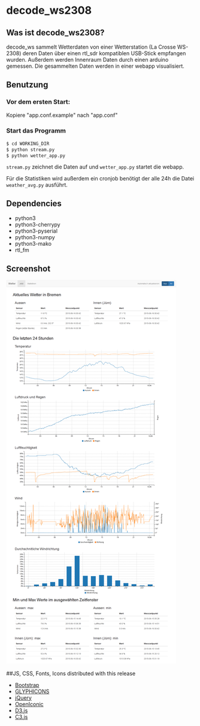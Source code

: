 # decode_ws2308
## Was ist decode_ws2308?
decode\_ws sammelt Wetterdaten von einer Wetterstation (La Crosse WS-2308) deren Daten über einen rtl\_sdr kompatiblen USB-Stick empfangen wurden.
Außerdem werden Innenraum Daten durch einen arduino gemessen.
Die gesammelten Daten werden in einer webapp visualisiert.

## Benutzung
### Vor dem ersten Start:
Kopiere "app.conf.example" nach "app.conf"
### Start das Programm

```
$ cd WORKING_DIR
$ python stream.py
$ python wetter_app.py
```

`stream.py` zeichnet die Daten auf und `wetter_app.py` startet die webapp.

Für die Statistiken wird außerdem ein cronjob benötigt der alle 24h die Datei `weather_avg.py` ausführt.

## Dependencies
* python3
* python3-cherrypy
* python3-pyserial
* python3-numpy
* python3-mako
* rtl_fm

## Screenshot
![Screenshot](screenshots/page.png)

##JS, CSS, Fonts, Icons distributed with this release
* [Bootstrap](http://getbootstrap.com/)
* [GLYPHICONS](http://glyphicons.com/)
* [jQuery](https://jquery.com/)
* [OpenIconic](https://useiconic.com/open)
* [D3.js](http://d3js.org/)
* [C3.js](http://c3js.org/)
